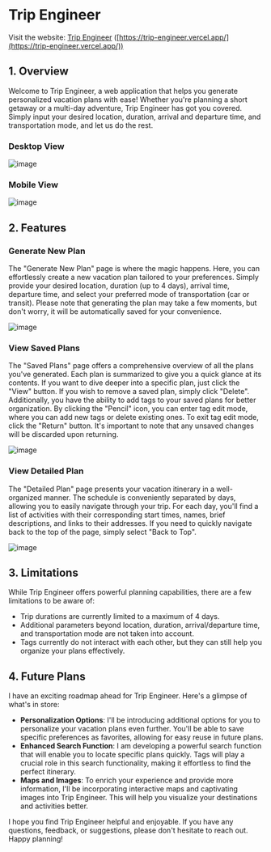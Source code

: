 # Trip Engineer

Visit the website: [Trip Engineer](https://trip-engineer.vercel.app/) ([https://trip-engineer.vercel.app/](https://trip-engineer.vercel.app/))

## 1. Overview

Welcome to Trip Engineer, a web application that helps you generate personalized vacation plans with ease! Whether you're planning a short getaway or a multi-day adventure, Trip Engineer has got you covered. Simply input your desired location, duration, arrival and departure time, and transportation mode, and let us do the rest.

### Desktop View
![image](https://github.com/NEU-CS5610-2023-02-VAN/assibment-3-3-macarious/assets/63441014/8924e6d7-f9d8-401b-957a-9ef43a171371)

### Mobile View
![image](https://github.com/macarious/Trip-Engineer/assets/63441014/dbe9d9f4-0c81-483f-a304-e500d90ef08e)


## 2. Features

### Generate New Plan

The "Generate New Plan" page is where the magic happens. Here, you can effortlessly create a new vacation plan tailored to your preferences. Simply provide your desired location, duration (up to 4 days), arrival time, departure time, and select your preferred mode of transportation (car or transit). Please note that generating the plan may take a few moments, but don't worry, it will be automatically saved for your convenience.

![image](https://github.com/NEU-CS5610-2023-02-VAN/assibment-3-3-macarious/assets/63441014/17c8eb63-94e5-438e-9771-a0efbdd364cc)

### View Saved Plans

The "Saved Plans" page offers a comprehensive overview of all the plans you've generated. Each plan is summarized to give you a quick glance at its contents. If you want to dive deeper into a specific plan, just click the "View" button. If you wish to remove a saved plan, simply click "Delete". Additionally, you have the ability to add tags to your saved plans for better organization. By clicking the "Pencil" icon, you can enter tag edit mode, where you can add new tags or delete existing ones. To exit tag edit mode, click the "Return" button. It's important to note that any unsaved changes will be discarded upon returning.

![image](https://github.com/NEU-CS5610-2023-02-VAN/assibment-3-3-macarious/assets/63441014/1e753e98-ffa5-4318-ba77-94f88d3818dd)

### View Detailed Plan

The "Detailed Plan" page presents your vacation itinerary in a well-organized manner. The schedule is conveniently separated by days, allowing you to easily navigate through your trip. For each day, you'll find a list of activities with their corresponding start times, names, brief descriptions, and links to their addresses. If you need to quickly navigate back to the top of the page, simply select "Back to Top".

![image](https://github.com/NEU-CS5610-2023-02-VAN/assibment-3-3-macarious/assets/63441014/a8b66f78-9a50-480f-9fbf-81582c2b19da)

## 3. Limitations

While Trip Engineer offers powerful planning capabilities, there are a few limitations to be aware of:

- Trip durations are currently limited to a maximum of 4 days.
- Additional parameters beyond location, duration, arrival/departure time, and transportation mode are not taken into account.
- Tags currently do not interact with each other, but they can still help you organize your plans effectively.

## 4. Future Plans

I have an exciting roadmap ahead for Trip Engineer. Here's a glimpse of what's in store:

- **Personalization Options**: I'll be introducing additional options for you to personalize your vacation plans even further. You'll be able to save specific preferences as favorites, allowing for easy reuse in future plans.
- **Enhanced Search Function**: I am developing a powerful search function that will enable you to locate specific plans quickly. Tags will play a crucial role in this search functionality, making it effortless to find the perfect itinerary.
- **Maps and Images**: To enrich your experience and provide more information, I'll be incorporating interactive maps and captivating images into Trip Engineer. This will help you visualize your destinations and activities better.

I hope you find Trip Engineer helpful and enjoyable. If you have any questions, feedback, or suggestions, please don't hesitate to reach out. Happy planning!
